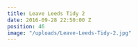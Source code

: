```yaml
---
title: Leave Leeds Tidy 2
date: 2016-09-28 22:50:00 Z
position: 46
image: "/uploads/Leave-Leeds-Tidy-2.jpg"
---
```


